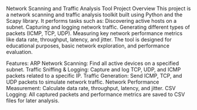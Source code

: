 Network Scanning and Traffic Analysis Tool
Project Overview
This project is a network scanning and traffic analysis toolkit built using Python and the Scapy library. It performs tasks such as:
Discovering active hosts on a subnet.
Capturing and logging network traffic.
Generating different types of packets (ICMP, TCP, UDP).
Measuring key network performance metrics like data rate, throughput, latency, and jitter.
The tool is designed for educational purposes, basic network exploration, and performance evaluation.

Features:
  ARP Network Scanning: Find all active devices on a specified subnet.
  Traffic Sniffing & Logging: Capture and log TCP, UDP, and ICMP packets related to a specific IP.
  Traffic Generation: Send ICMP, TCP, and UDP packets to simulate network traffic.
  Network Performance Measurement: Calculate data rate, throughput, latency, and jitter.
  CSV Logging: All captured packets and performance metrics are saved to CSV files for later analysis.
